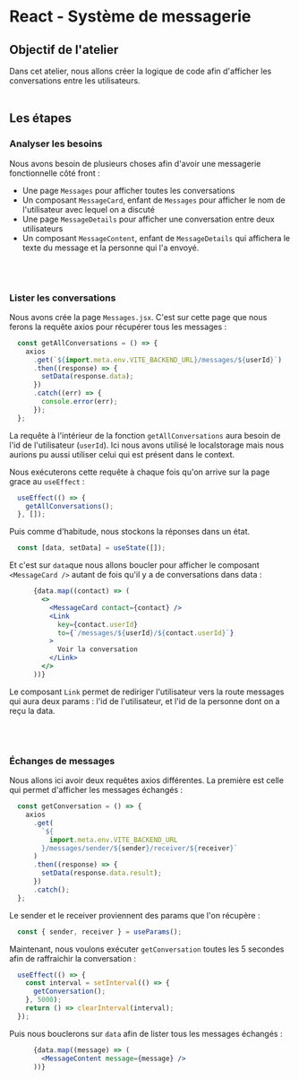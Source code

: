 # React - Système de messagerie

## Objectif de l'atelier

Dans cet atelier, nous allons créer la logique de code afin d'afficher les conversations entre les utilisateurs.
<br>
<br>
## Les étapes

### Analyser les besoins

Nous avons besoin de plusieurs choses afin d'avoir une messagerie fonctionnelle côté front :
- Une page `Messages` pour afficher toutes les conversations
- Un composant `MessageCard`, enfant de `Messages` pour afficher le nom de l'utilisateur avec lequel on a discuté
- Une page `MessageDetails` pour afficher une conversation entre deux utilisateurs
- Un composant `MessageContent`, enfant de `MessageDetails` qui affichera le texte du message et la personne qui l'a envoyé.

<br>
<br>

### Lister les conversations

Nous avons crée la page `Messages.jsx`. C'est sur cette page que nous ferons la requête axios pour récupérer tous les messages :

```js
  const getAllConversations = () => {
    axios
      .get(`${import.meta.env.VITE_BACKEND_URL}/messages/${userId}`)
      .then((response) => {
        setData(response.data);
      })
      .catch((err) => {
        console.error(err);
      });
  };
```

La requête à l'intérieur de la fonction `getAllConversations` aura besoin de l'id de l'utilisateur (`userId`). Ici nous avons utilisé le localstorage mais nous aurions pu aussi utiliser celui qui est présent dans le context.

Nous exécuterons cette requête à chaque fois qu'on arrive sur la page grace au `useEffect` :

```js
  useEffect(() => {
    getAllConversations();
  }, []);
```

Puis comme d'habitude, nous stockons la réponses dans un état.

```js
  const [data, setData] = useState([]);
```

Et c'est sur `data`que nous allons boucler pour afficher le composant `<MessageCard />` autant de fois qu'il y a de conversations dans data :

```jsx
      {data.map((contact) => (
        <>
          <MessageCard contact={contact} />
          <Link
            key={contact.userId}
            to={`/messages/${userId}/${contact.userId}`}
          >
            Voir la conversation
          </Link>
        </>
      ))}
```

Le composant `Link` permet de rediriger l'utilisateur vers la route messages qui aura deux params : l'id de l'utilisateur, et l'id de la personne dont on a reçu la data.

<br>
<br>

### Échanges de messages

Nous allons ici avoir deux requêtes axios différentes. 
La première est celle qui permet d'afficher les messages échangés :

```js
  const getConversation = () => {
    axios
      .get(
        `${
          import.meta.env.VITE_BACKEND_URL
        }/messages/sender/${sender}/receiver/${receiver}`
      )
      .then((response) => {
        setData(response.data.result);
      })
      .catch();
  };
```

Le sender et le receiver proviennent des params que l'on récupère :

```js
  const { sender, receiver } = useParams();
```

Maintenant, nous voulons exécuter `getConversation` toutes les 5 secondes afin de raffraichir la conversation :

```js
  useEffect(() => {
    const interval = setInterval(() => {
      getConversation();
    }, 5000);
    return () => clearInterval(interval);
  });
```

Puis nous bouclerons sur `data` afin de lister tous les messages échangés :

```jsx
      {data.map((message) => (
        <MessageContent message={message} />
      ))}
```




